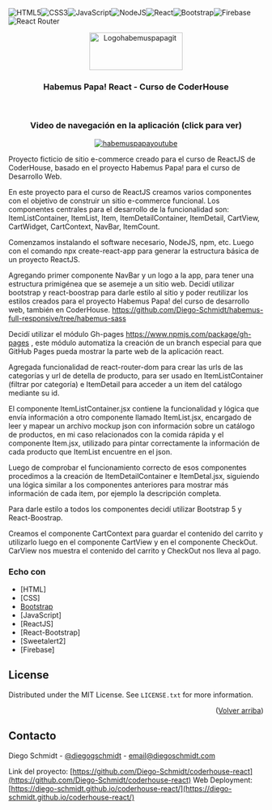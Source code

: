 <!-- PROJECT LOGO -->

![HTML5](https://img.shields.io/badge/html5-%23E34F26.svg?style=for-the-badge&logo=html5&logoColor=white)![CSS3](https://img.shields.io/badge/css3-%231572B6.svg?style=for-the-badge&logo=css3&logoColor=white)![JavaScript](https://img.shields.io/badge/javascript-%23323330.svg?style=for-the-badge&logo=javascript&logoColor=%23F7DF1E)![NodeJS](https://img.shields.io/badge/node.js-6DA55F?style=for-the-badge&logo=node.js&logoColor=white)![React](https://img.shields.io/badge/react-%2320232a.svg?style=for-the-badge&logo=react&logoColor=%2361DAFB)![Bootstrap](https://img.shields.io/badge/bootstrap-%23563D7C.svg?style=for-the-badge&logo=bootstrap&logoColor=white)![Firebase](https://img.shields.io/badge/firebase-%23039BE5.svg?style=for-the-badge&logo=firebase)![React Router](https://img.shields.io/badge/React_Router-CA4245?style=for-the-badge&logo=react-router&logoColor=white)
<br />
<div align="center">
  <a href="https://github.com/Diego-Schmidt/coderhouse-react">
    <img src="https://diego-schmidt.github.io/coderhouse-react/static/media/logo.31c5442b01f1a5c30e92.webp" alt="Logohabemuspapagit " width="184" height="74">
  </a>

  <h3 align="center">Habemus Papa! React - Curso de CoderHouse</h3>
<br />
<h3 align="center">Video de navegación en la aplicación (click para ver)</h3>
  <a href="http://www.youtube.com/watch?v=YfTgt29KcwE">
    <img src="http://img.youtube.com/vi/YfTgt29KcwE/0.jpg" alt="habemuspapayoutube" >
  </a>

  <p align="center">
    
   
</div>

Proyecto ficticio de sitio e-commerce creado para el curso de ReactJS de CoderHouse, basado en el proyecto Habemus Papa! para el curso de Desarrollo Web.

En este proyecto para el curso de ReactJS creamos varios componentes con el objetivo de construir un sitio e-commerce funcional. 
Los componentes centrales para el desarrollo de la funcionalidad son: ItemListContainer, ItemList, Item, ItemDetailContainer, ItemDetail, CartView, CartWidget, CartContext, NavBar, ItemCount.

Comenzamos instalando el software necesario, NodeJS, npm, etc. Luego con el comando npx create-react-app para generar la estructura básica de un proyecto ReactJS.

Agregando primer componente NavBar y un logo a la app, para tener una estructura primigénea que se asemeje a un sitio web. Decidí utilizar bootstrap y react-boostrap para darle estilo al sitio y poder reutilizar los estilos creados para el proyecto Habemus Papa! del curso de desarrollo web, también en CoderHouse. https://github.com/Diego-Schmidt/habemus-full-responsive/tree/habemus-sass

Decidí utilizar el módulo Gh-pages https://www.npmjs.com/package/gh-pages , este módulo automatiza la creación de un branch especial para que GitHub Pages pueda mostrar la parte web de la aplicación react. 

Agregada funcionalidad de react-router-dom para crear las urls de las categorías y url de detella de producto, para ser usado en ItemListContainer (filtrar por categoría) e ItemDetail para acceder a un item del catálogo mediante su id.

El componente ItemListContainer.jsx contiene la funcionalidad y lógica que envía información a otro componente llamado ItemList.jsx, encargado de leer y mapear un archivo mockup json con información sobre un catálogo de productos, en mi caso relacionados con la comida rápida y el componente Item.jsx, utilizado para pintar correctamente la información de cada producto que ItemList encuentre en el json.

Luego de comprobar el funcionamiento correcto de esos componentes procedimos a la creación de ItemDetailContainer e ItemDetal.jsx, siguiendo una lógica similar a los componentes anteriores para mostrar más información de cada item, por ejemplo la descripción completa.

Para darle estilo a todos los componentes decidí utilizar Bootstrap 5 y React-Boostrap.

Creamos el componente CartContext para guardar el contenido del carrito y utilizarlo luego en el componente CartView y en el componente CheckOut. CarView nos muestra el contenido del carrito y CheckOut nos lleva al pago.






### Echo con


* [HTML]
* [CSS]
* [Bootstrap](https://getbootstrap.com)
* [JavaScript]
* [ReactJS]
* [React-Bootstrap]
* [Sweetalert2]
* [Firebase]

<!-- LICENSE -->
## License

Distributed under the MIT License. See `LICENSE.txt` for more information.

<p align="right">(<a href="#top">Volver arriba</a>)</p>



<!-- CONTACT -->
## Contacto

Diego Schmidt - [@diegogschmidt](https://twitter.com/diegogschmidt) - email@diegoschmidt.com

Link del proyecto: [https://github.com/Diego-Schmidt/coderhouse-react](https://github.com/Diego-Schmidt/coderhouse-react)
Web Deployment: [https://diego-schmidt.github.io/coderhouse-react/](https://diego-schmidt.github.io/coderhouse-react/)

